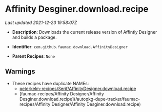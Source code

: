 # Affinity Desginer.download.recipe

_Last updated 2021-12-23 19:58:07Z_

- **Description**: Downloads the current release version of Affintiy Designer and builds a package.

- **Identifier**: `com.github.faumac.download.AffinityDesigner`

- **Parent Recipes**: `None`

## Warnings

- These recipes have duplicate NAMEs:
    - [peterkelm-recipes/Serif/AffinityDesigner.download.recipe](/autopkg-dupe-tracker/peterkelm-recipes/Serif/AffinityDesigner.download.recipe)
    - [faumac-recipes/Affinity Designer/Affinity Desginer.download.recipe](/autopkg-dupe-tracker/faumac-recipes/Affinity Designer/Affinity Desginer.download.recipe)